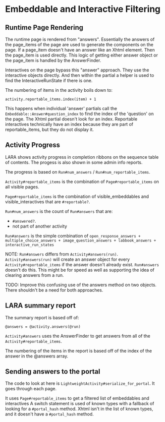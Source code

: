 # Embeddable and Interactive Filtering

## Runtime Page Rendering

The runtime page is rendered from "answers". Essentially the answers of the page_items of the page are used to generate the components on the page. If a page_item doesn't have an answer like an Xhtml element. Then the page_item is used directly. This logic of getting either answer object or the page_item is handled by the AnswerFinder.

Interactives on the page bypass this "answer" approach. They use the interactive objects directly.  And then within the partial a helper is used to find the InteractiveRunState if there is one.

The numbering of items in the activity boils down to:

    activity.reportable_items.index(item) + 1

This happens when individual 'answer' partials call the `Embeddable::Answer#question_index` to find the index of the 'question' on the page. The Xhtml partial  doesn't look for an index. Reportable interactives technically have an index because they are part of reportable_items, but they do not display it.

## Activity Progress

LARA shows activity progress in completion ribbons on the sequence table of contents. The progess is also shown in some admin info reports.

The progress is based on `Run#num_answers` / `Run#num_reportable_items`.

`Activity#reportable_items` is the combination of `Page#reportable_items` on all visible pages.

`Page#reportable_items` is the combination of visible_embeddables and visible_interactives that are `#reportable?`.

`Run#num_answers` is the count of `Run#answers` that are:
- `#answered?`.
- not part of another activity

`Run#answers` is the simple combination of
`open_response_answers + multiple_choice_answers + image_question_answers + labbook_answers + interactive_run_states`

NOTE: `Run#answers` differs from `Activity#answers(run)`. `Activity#answers(run)` will create an answer object for every `Activity#reportable_items` if the answer doesn't already exist. `Run#answers` doesn't do this.
This might be for speed as well as supporting the idea of clearing answers from a run.

TODO: Improve this confusing use of the answers method on two objects. There shouldn't be a need for both approaches.

## LARA summary report

The summary report is based off of:

    @answers = @activity.answers(@run)

`Activity#answers` uses the AnswerFinder to get answers from all of the `Activity#reportable_items`.

The numbering of the items in the report is based off of the index of the answer in the @answers array.

## Sending answers to the portal

The code to look at here is `LightweightActivity#serialize_for_portal`. It goes through each page.

It uses `Page#reportable_items` to get a filtered list of embeddables and interactives
A switch statement is used of known types with a fallback of looking for a `#portal_hash` method.
Xhtml isn't in the list of known types, and it doesn't have a `#portal_hash` method.
